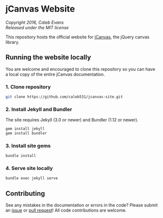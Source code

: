 # jCanvas Website

*Copyright 2016, Caleb Evans*  
*Released under the MIT license*

This repository hosts the official website for [jCanvas](http://projects.calebevans.me/jcanvas/), the jQuery canvas library.

## Running the website locally

You are welcome and encouraged to clone this repository so you can have a local copy of the entire jCanvas documentation.

### 1. Clone repository

```bash
git clone https://github.com/caleb531/jcanvas-site.git
```

### 2. Install Jekyll and Bundler

The site requires Jekyll (3.0 or newer) and Bundler (1.12 or newer).

```bash
gem install jekyll
gem install bundler
```

### 3. Install site gems

```bash
bundle install
```

### 4. Serve site locally

```bash
bundle exec jekyll serve
```

## Contributing

See any mistakes in the documentation or errors in the code? Please submit an [issue](https://github.com/caleb531/jcanvas-site/issues) or [pull request](https://github.com/caleb531/jcanvas-site/pulls)! All code contributions are welcome.
